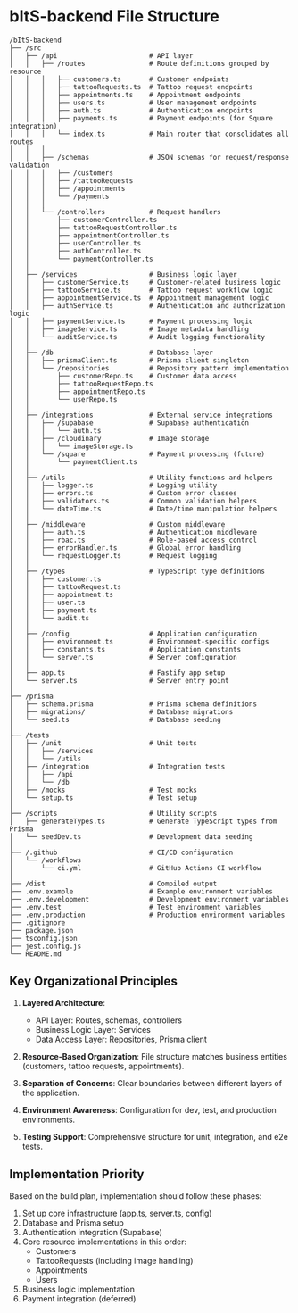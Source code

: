 # bItS-backend File Structure

```
/bItS-backend
├── /src
│   ├── /api                       # API layer
│   │   ├── /routes                # Route definitions grouped by resource
│   │   │   ├── customers.ts       # Customer endpoints
│   │   │   ├── tattooRequests.ts  # Tattoo request endpoints
│   │   │   ├── appointments.ts    # Appointment endpoints
│   │   │   ├── users.ts           # User management endpoints
│   │   │   ├── auth.ts            # Authentication endpoints
│   │   │   ├── payments.ts        # Payment endpoints (for Square integration)
│   │   │   └── index.ts           # Main router that consolidates all routes
│   │   │
│   │   ├── /schemas               # JSON schemas for request/response validation
│   │   │   ├── /customers
│   │   │   ├── /tattooRequests
│   │   │   ├── /appointments
│   │   │   └── /payments
│   │   │
│   │   └── /controllers           # Request handlers
│   │       ├── customerController.ts
│   │       ├── tattooRequestController.ts
│   │       ├── appointmentController.ts
│   │       ├── userController.ts
│   │       ├── authController.ts
│   │       └── paymentController.ts
│   │
│   ├── /services                  # Business logic layer
│   │   ├── customerService.ts     # Customer-related business logic
│   │   ├── tattooService.ts       # Tattoo request workflow logic
│   │   ├── appointmentService.ts  # Appointment management logic
│   │   ├── authService.ts         # Authentication and authorization logic
│   │   ├── paymentService.ts      # Payment processing logic
│   │   ├── imageService.ts        # Image metadata handling
│   │   └── auditService.ts        # Audit logging functionality
│   │
│   ├── /db                        # Database layer
│   │   ├── prismaClient.ts        # Prisma client singleton
│   │   └── /repositories          # Repository pattern implementation
│   │       ├── customerRepo.ts    # Customer data access
│   │       ├── tattooRequestRepo.ts
│   │       ├── appointmentRepo.ts
│   │       └── userRepo.ts
│   │
│   ├── /integrations              # External service integrations
│   │   ├── /supabase              # Supabase authentication
│   │   │   └── auth.ts
│   │   ├── /cloudinary            # Image storage
│   │   │   └── imageStorage.ts
│   │   └── /square                # Payment processing (future)
│   │       └── paymentClient.ts
│   │
│   ├── /utils                     # Utility functions and helpers
│   │   ├── logger.ts              # Logging utility
│   │   ├── errors.ts              # Custom error classes
│   │   ├── validators.ts          # Common validation helpers
│   │   └── dateTime.ts            # Date/time manipulation helpers
│   │
│   ├── /middleware                # Custom middleware
│   │   ├── auth.ts                # Authentication middleware
│   │   ├── rbac.ts                # Role-based access control
│   │   ├── errorHandler.ts        # Global error handling
│   │   └── requestLogger.ts       # Request logging
│   │
│   ├── /types                     # TypeScript type definitions
│   │   ├── customer.ts
│   │   ├── tattooRequest.ts
│   │   ├── appointment.ts
│   │   ├── user.ts
│   │   ├── payment.ts
│   │   └── audit.ts
│   │
│   ├── /config                    # Application configuration
│   │   ├── environment.ts         # Environment-specific configs
│   │   ├── constants.ts           # Application constants
│   │   └── server.ts              # Server configuration
│   │
│   ├── app.ts                     # Fastify app setup
│   └── server.ts                  # Server entry point
│
├── /prisma
│   ├── schema.prisma              # Prisma schema definitions
│   ├── migrations/                # Database migrations
│   └── seed.ts                    # Database seeding
│
├── /tests
│   ├── /unit                      # Unit tests
│   │   ├── /services
│   │   └── /utils
│   ├── /integration               # Integration tests
│   │   ├── /api
│   │   └── /db
│   ├── /mocks                     # Test mocks
│   └── setup.ts                   # Test setup
│
├── /scripts                       # Utility scripts
│   ├── generateTypes.ts           # Generate TypeScript types from Prisma
│   └── seedDev.ts                 # Development data seeding
│
├── /.github                       # CI/CD configuration
│   └── /workflows
│       └── ci.yml                 # GitHub Actions CI workflow
│
├── /dist                          # Compiled output
├── .env.example                   # Example environment variables
├── .env.development               # Development environment variables
├── .env.test                      # Test environment variables
├── .env.production                # Production environment variables
├── .gitignore
├── package.json
├── tsconfig.json
├── jest.config.js
└── README.md
```

## Key Organizational Principles

1. **Layered Architecture**:
   - API Layer: Routes, schemas, controllers
   - Business Logic Layer: Services
   - Data Access Layer: Repositories, Prisma client

2. **Resource-Based Organization**: File structure matches business entities (customers, tattoo requests, appointments).

3. **Separation of Concerns**: Clear boundaries between different layers of the application.

4. **Environment Awareness**: Configuration for dev, test, and production environments.

5. **Testing Support**: Comprehensive structure for unit, integration, and e2e tests.

## Implementation Priority

Based on the build plan, implementation should follow these phases:

1. Set up core infrastructure (app.ts, server.ts, config)
2. Database and Prisma setup
3. Authentication integration (Supabase)
4. Core resource implementations in this order:
   - Customers
   - TattooRequests (including image handling)
   - Appointments
   - Users
5. Business logic implementation
6. Payment integration (deferred) 